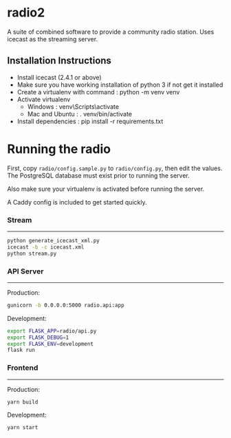 # radio2

A suite of combined software to provide a community radio station.
Uses icecast as the streaming server.

## Installation Instructions

- Install icecast (2.4.1 or above)
- Make sure you have working installation of python 3 if not get it installed
- Create a virtualenv with command : python -m venv venv
- Activate virtualenv
  - Windows : venv\Scripts\activate
  - Mac and Ubuntu : . venv/bin/activate
- Install dependencies : pip install -r requirements.txt

# Running the radio

First, copy `radio/config.sample.py` to `radio/config.py`, then edit the values. The PostgreSQL database must exist prior to running the server.

Also make sure your virtualenv is activated before running the server.

A Caddy config is included to get started quickly.

### Stream

---

```sh
python generate_icecast_xml.py
icecast -b -c icecast.xml
python stream.py
```

### API Server

---

Production:

```sh
gunicorn -b 0.0.0.0:5000 radio.api:app
```

Development:

```sh
export FLASK_APP=radio/api.py
export FLASK_DEBUG=1
export FLASK_ENV=development
flask run
```

### Frontend

---

Production:

```sh
yarn build
```

Development:

```sh
yarn start
```
